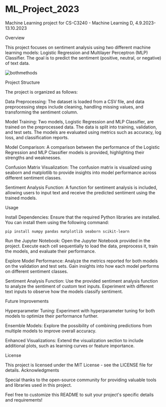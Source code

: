 # ML_Project_2023
Machine Learning project for CS-C3240 - Machine Learning D, 4.9.2023-13.10.2023

Overview

This project focuses on sentiment analysis using two different machine learning models: Logistic Regression and Multilayer Perceptron (MLP) Classifier. The goal is to predict the sentiment (positive, neutral, or negative) of text data.

![bothmethods](https://github.com/MariusBoda/ML_Project_2023/assets/35667954/54120843-06cb-4c2b-8a3f-08490c02bf66)

Project Structure

The project is organized as follows:

Data Preprocessing: The dataset is loaded from a CSV file, and data preprocessing steps include cleaning, handling missing values, and transforming the sentiment column.

Model Training: Two models, Logistic Regression and MLP Classifier, are trained on the preprocessed data. The data is split into training, validation, and test sets. The models are evaluated using metrics such as accuracy, log loss, and classification reports.

Model Comparison: A comparison between the performance of the Logistic Regression and MLP Classifier models is provided, highlighting their strengths and weaknesses.

Confusion Matrix Visualization: The confusion matrix is visualized using seaborn and matplotlib to provide insights into model performance across different sentiment classes.

Sentiment Analysis Function: A function for sentiment analysis is included, allowing users to input text and receive the predicted sentiment using the trained models.

Usage

Install Dependencies:
    Ensure that the required Python libraries are installed. You can install them using the following command:

    pip install numpy pandas matplotlib seaborn scikit-learn

Run the Jupyter Notebook:
    Open the Jupyter Notebook provided in the project. Execute each cell sequentially to load the data, preprocess it, train the models, and evaluate their performance.

Explore Model Performance:
    Analyze the metrics reported for both models on the validation and test sets. Gain insights into how each model performs on different sentiment classes.

Sentiment Analysis Function:
    Use the provided sentiment analysis function to analyze the sentiment of custom text inputs. Experiment with different text inputs to observe how the models classify sentiment.

Future Improvements

Hyperparameter Tuning: Experiment with hyperparameter tuning for both models to optimize their performance further.

Ensemble Models: Explore the possibility of combining predictions from multiple models to improve overall accuracy.

Enhanced Visualizations: Extend the visualization section to include additional plots, such as learning curves or feature importance.

License

This project is licensed under the MIT License - see the LICENSE file for details.
Acknowledgments

Special thanks to the open-source community for providing valuable tools and libraries used in this project.

Feel free to customize this README to suit your project's specific details and requirements!
